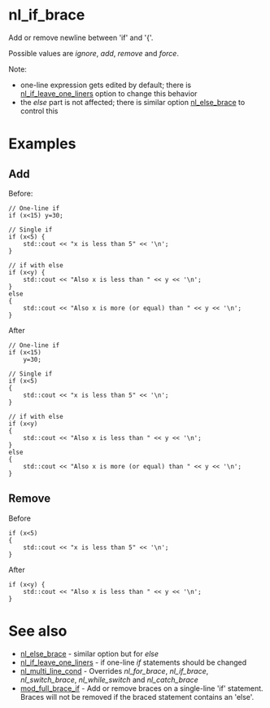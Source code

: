 # nl_if_brace

Add or remove newline between 'if' and '{'.

Possible values are _ignore_, _add_, _remove_ and _force_.

Note:

* one-line expression gets edited by default; there is [nl_if_leave_one_liners](nl_if_leave_one_liners.md) option to change this behavior
* the _else_ part is not affected; there is similar option [nl_else_brace](nl_else_brace.md) to control this

# Examples

## Add
Before:
```
// One-line if
if (x<15) y=30;

// Single if
if (x<5) {
	std::cout << "x is less than 5" << '\n';
}

// if with else
if (x<y) {
	std::cout << "Also x is less than " << y << '\n';
}
else
{
	std::cout << "Also x is more (or equal) than " << y << '\n';
}
```
After
```
// One-line if
if (x<15)
	y=30;

// Single if
if (x<5)
{
	std::cout << "x is less than 5" << '\n';
}

// if with else
if (x<y)
{
	std::cout << "Also x is less than " << y << '\n';
}
else
{
	std::cout << "Also x is more (or equal) than " << y << '\n';
}
```

## Remove
Before
```
if (x<5)
{
	std::cout << "x is less than 5" << '\n';
}
```

After
```
if (x<y) {
	std::cout << "Also x is less than " << y << '\n';
}
```

# See also

* [nl_else_brace](nl_else_brace.md) - similar option but for _else_
* [nl_if_leave_one_liners](nl_if_leave_one_liners.md) - if one-line _if_ statements should be changed
* [nl_multi_line_cond](nl_multi_line_cond.md) - Overrides _nl_for_brace_, _nl_if_brace_, _nl_switch_brace_, _nl_while_switch_ and
 _nl_catch_brace_
* [mod_full_brace_if](../other_options/mod_full_brace_if.md) - Add or remove braces on a single-line 'if' statement. Braces will not be
 removed if the braced statement contains an 'else'.
